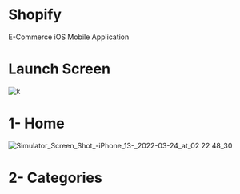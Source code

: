 # Shopify
E-Commerce iOS Mobile Application
# Launch Screen 
![k](https://user-images.githubusercontent.com/94869017/160288500-4cd1c9f3-f903-43be-8590-255ab483bd90.png)

# 1- Home 
![Simulator_Screen_Shot_-_iPhone_13_-_2022-03-24_at_02 22 48_30](https://user-images.githubusercontent.com/94869017/160288582-67fcbb5d-a924-4c36-9e24-f3cb4b0607ad.png)
# 2- Categories 



